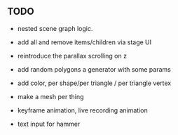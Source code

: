 TODO
-------

- nested scene graph logic.
- add all and remove items/children via stage UI


- reintroduce the parallax scrolling on z
- add random polygons a generator with some params
- add color,  per shape/per triangle / per triangle vertex
- make a mesh per thing
- keyframe animation, live recording animation
- text input for hammer
